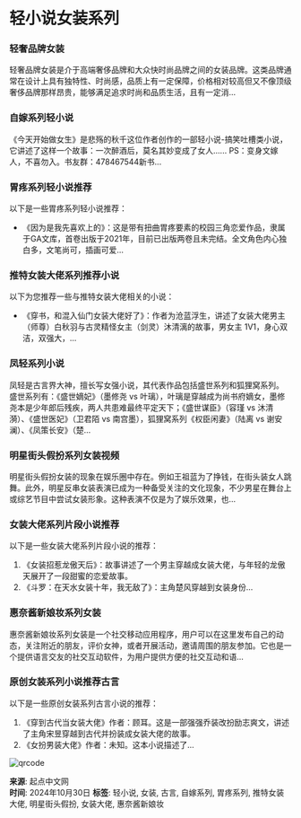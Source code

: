 # 轻小说女装系列

### 轻奢品牌女装
轻奢品牌女装是介于高端奢侈品牌和大众快时尚品牌之间的女装品牌。这类品牌通常在设计上具有独特性、时尚感，品质上有一定保障，价格相对较高但又不像顶级奢侈品牌那样昂贵，能够满足追求时尚和品质生活，且有一定消...

### 自嫁系列轻小说
《今天开始做女生》是悲殇的秋千这位作者创作的一部轻小说-搞笑吐槽类小说，它讲述了这样一个故事：一次醉酒后，莫名其妙变成了女人...... PS：变身文嫁人，不喜勿入。书友群：478467544新书...

### 胃疼系列轻小说推荐
以下是一些胃疼系列轻小说推荐：
- 《因为是我先喜欢上的》：这是带有扭曲胃疼要素的校园三角恋爱作品，隶属于GA文库，首卷出版于2021年，目前已出版两卷且未完结。全文角色内心独白多，文笔尚可，插画可爱...

### 推特女装大佬系列推荐小说
以下为您推荐一些与推特女装大佬相关的小说：
- 《穿书，和混入仙门女装大佬好了》：作者为沧蓝浮生，讲述了女装大佬男主（师尊）白秋羽与古灵精怪女主（剑灵）沐清漓的故事，男女主 1V1，身心双洁，双强大，...

### 凤轻系列小说
凤轻是古言界大神，擅长写女强小说，其代表作品包括盛世系列和狐狸窝系列。
盛世系列有：《盛世嫡妃》（墨修尧 vs 叶璃），叶璃是穿越成为尚书府嫡女，墨修尧本是少年郎后残疾，两人共患难最终平定天下；《盛世谋臣》（容瑾 vs 沐清漪）、《盛世医妃》（卫君陌 vs 南宫墨），狐狸窝系列《权臣闲妻》（陆离 vs 谢安澜）、《凤策长安》（楚...

### 明星街头假扮系列女装视频
明星街头假扮女装的现象在娱乐圈中存在。例如王祖蓝为了挣钱，在街头装女人跳舞。此外，明星反串女装表演已成为一种备受关注的文化现象，不少男星在舞台上或综艺节目中尝试女装形象。这种表演不仅是为了娱乐效果，也...

### 女装大佬系列片段小说推荐
以下是一些女装大佬系列片段小说的推荐：
1. 《女装招惹龙傲天后》：故事讲述了一个男主穿越成女装大佬，与年轻的龙傲天展开了一段甜蜜的恋爱故事。
2. 《斗罗：在天水女装十年，我无敌了》：主角楚风穿越到女装身份...

### 惠奈酱新娘妆系列女装
惠奈酱新娘妆系列女装是一个社交移动应用程序，用户可以在这里发布自己的动态，关注附近的朋友，评价女神，或者开展活动，邀请周围的朋友参加。它也是一个提供语言交友的社交互动软件，为用户提供方便的社交互动和语...

### 原创女装系列小说推荐古言
以下是一些原创女装系列古言小说的推荐：
1. 《穿到古代当女装大佬》作者：顾耳。这是一部强强乔装改扮励志爽文，讲述了主角宋昱穿越到古代并扮装成女装大佬的故事。
2. 《女扮男装大佬》作者：未知。这本小说描述了...

![qrcode](https://imgservices-1252317822.image.myqcloud.com/coco/s03032023/fb9dbdd4.avvf16.png)

**来源**: 起点中文网  
**时间**: 2024年10月30日 
**标签**: 轻小说, 女装, 古言, 自嫁系列, 胃疼系列, 推特女装大佬, 明星街头假扮, 女装大佬, 惠奈酱新娘妆